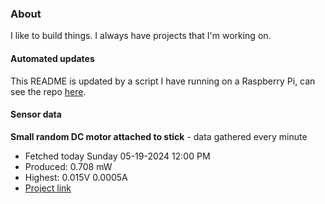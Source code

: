### About
I like to build things. I always have projects that I'm working on.

#### Automated updates
This README is updated by a script I have running on a Raspberry Pi, can see the repo [here](https://github.com/jdc-cunningham/raspi-git-repo-updater).

#### Sensor data


**Small random DC motor attached to stick** - data gathered every minute
- Fetched today Sunday 05-19-2024 12:00 PM
- Produced: 0.708 mW
- Highest: 0.015V 0.0005A
- [Project link](https://github.com/jdc-cunningham/turbine-raspi)